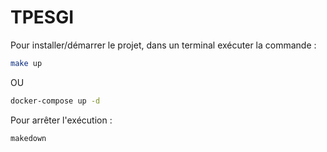 # TPESGI

Pour installer/démarrer le projet, dans un terminal exécuter la commande :
```bash
make up
```
OU
```bash
docker-compose up -d
```

Pour arrêter l'exécution :
```bash
makedown
```
